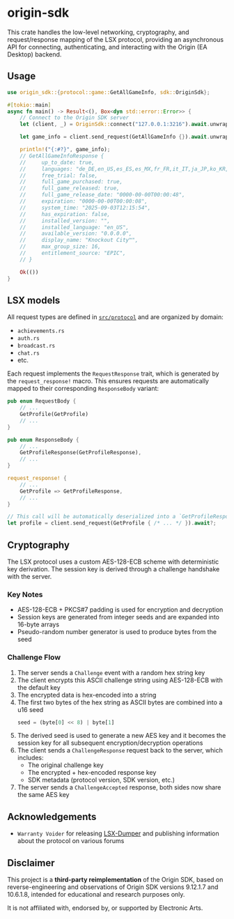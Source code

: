 # origin-sdk
This crate handles the low-level networking, cryptography, and request/response mapping of the LSX protocol, providing an asynchronous API for connecting, authenticating, and interacting with the Origin (EA Desktop) backend.

## Usage
```rs
use origin_sdk::{protocol::game::GetAllGameInfo, sdk::OriginSdk};

#[tokio::main]
async fn main() -> Result<(), Box<dyn std::error::Error>> {
    // Connect to the Origin SDK server
    let (client, _) = OriginSdk::connect("127.0.0.1:3216").await.unwrap();

    let game_info = client.send_request(GetAllGameInfo {}).await.unwrap();

    println!("{:#?}", game_info);
    // GetAllGameInfoResponse {
    //     up_to_date: true,
    //     languages: "de_DE,en_US,es_ES,es_MX,fr_FR,it_IT,ja_JP,ko_KR,pl_PL,pt_BR,ru_RU,zh_CN,zh_TW",
    //     free_trial: false,
    //     full_game_purchased: true,
    //     full_game_released: true,
    //     full_game_release_date: "0000-00-00T00:00:48",
    //     expiration: "0000-00-00T00:00:08",
    //     system_time: "2025-09-03T12:15:54",
    //     has_expiration: false,
    //     installed_version: "",
    //     installed_language: "en_US",
    //     available_version: "0.0.0.0",
    //     display_name: "Knockout City™",
    //     max_group_size: 16,
    //     entitlement_source: "EPIC",
    // }

    Ok(())
}
```

## LSX models
All request types are defined in [`src/protocol`](src/protocol/) and are organized by domain:
- `achievements.rs`
- `auth.rs`
- `broadcast.rs`
- `chat.rs`
- etc.

Each request implements the `RequestResponse` trait, which is generated by the `request_response!` macro.
This ensures requests are automatically mapped to their corresponding `ResponseBody` variant:

```rs
pub enum RequestBody {
    // ...
    GetProfile(GetProfile)
    // ...
}

pub enum ResponseBody {
    // ...
    GetProfileResponse(GetProfileResponse),
    // ...
}

request_response! {
    // ...
    GetProfile => GetProfileResponse,
    // ...
}
```

```rs
// This call will be automatically deserialized into a `GetProfileResponse`
let profile = client.send_request(GetProfile { /* ... */ }).await?;
```

## Cryptography
The LSX protocol uses a custom AES-128-ECB scheme with deterministic key derivation.
The session key is derived through a challenge handshake with the server.

### Key Notes
- AES-128-ECB + PKCS#7 padding is used for encryption and decryption
- Session keys are generated from integer seeds and are expanded into 16-byte arrays
- Pseudo-random number generator is used to produce bytes from the seed

### Challenge Flow
1. The server sends a `Challenge` event with a random hex string key
2. The client encrypts this ASCII challenge string using AES-128-ECB with the default key
3. The encrypted data is hex-encoded into a string
4. The first two bytes of the hex string as ASCII bytes are combined into a u16 seed
    ```js
    seed = (byte[0] << 8) | byte[1]
    ```
5. The derived seed is used to generate a new AES key and it becomes the session key for all subsequent encryption/decryption operations
6. The client sends a `ChallengeResponse` request back to the server, which includes:
    - The original challenge key
    - The encrypted + hex-encoded response key
    - SDK metadata (protocol version, SDK version, etc.)
7. The server sends a `ChallengeAccepted` response, both sides now share the same AES key

## Acknowledgements
- `Warranty Voider` for releasing [LSX-Dumper](https://github.com/zeroKilo/LSX-Dumper) and publishing information about the protocol on various forums

## Disclaimer
This project is a **third-party reimplementation** of the Origin SDK, based on reverse-engineering and observations of Origin SDK versions 9.12.1.7 and 10.6.1.8, intended for educational and research purposes only.

It is not affiliated with, endorsed by, or supported by Electronic Arts.